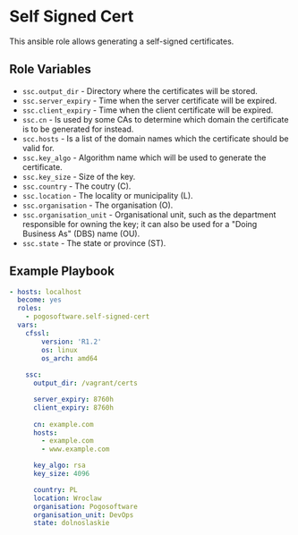 Self Signed Cert
=========

This ansible role allows generating a self-signed certificates.


Role Variables
--------------

* `ssc.output_dir` - Directory where the certificates will be stored.
* `ssc.server_expiry` - Time when the server certificate will be expired.
* `ssc.client_expiry` - Time when the client certificate will be expired.
* `ssc.cn` - Is used by some CAs to determine which domain the certificate is to be generated for instead.
* `scc.hosts` - Is a list of the domain names which the certificate should be valid for.
* `ssc.key_algo` - Algorithm name which will be used to generate the certificate.
* `ssc.key_size` - Size of the key.
* `ssc.country` - The coutry (C).
* `ssc.location` - The locality or municipality (L).
* `ssc.organisation` - The organisation (O).
* `ssc.organisation_unit` - Organisational unit, such as the department responsible for owning the key; it can also be used for a "Doing Business As" (DBS) name (OU).
* `ssc.state` - The state or province (ST).


Example Playbook
----------------

```yaml
- hosts: localhost
  become: yes
  roles:
    - pogosoftware.self-signed-cert
  vars:
    cfssl:
        version: 'R1.2'
        os: linux
        os_arch: amd64
        
    ssc:
      output_dir: /vagrant/certs

      server_expiry: 8760h
      client_expiry: 8760h
      
      cn: example.com
      hosts:
        - example.com
        - www.example.com

      key_algo: rsa
      key_size: 4096

      country: PL
      location: Wroclaw
      organisation: Pogosoftware
      organisation_unit: DevOps
      state: dolnoslaskie
```